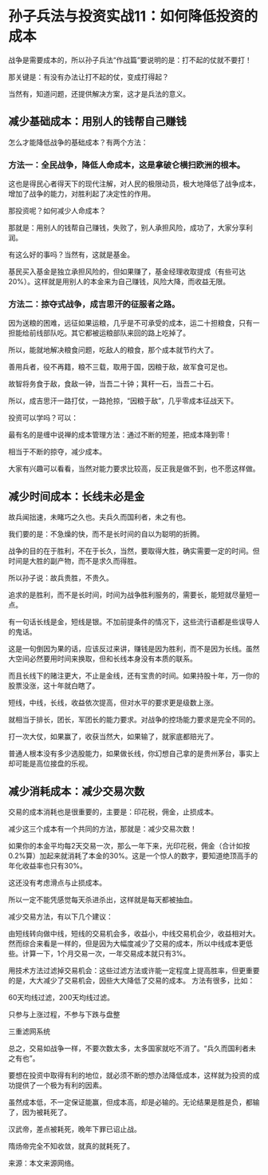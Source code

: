 # 孙子兵法与投资实战11：如何降低投资的成本

战争是需要成本的，所以孙子兵法“作战篇”要说明的是：打不起的仗就不要打！

那关键是：有没有办法让打不起的仗，变成打得起？

当然有，知道问题，还提供解决方案，这才是兵法的意义。

## 减少基础成本：用别人的钱帮自己赚钱
怎么才能降低战争的基础成本？有两个方法：

### 方法一：全民战争，降低人命成本，这是拿破仑横扫欧洲的根本。

这也是得民心者得天下的现代注解，对人民的极限动员，极大地降低了战争成本，增加了战争的能力，对胜利起了决定性的作用。

那投资呢？如何减少人命成本？

那就是：用别人的钱帮自己赚钱，失败了，别人承担风险，成功了，大家分享利润。

有这么好的事吗？当然有，这就是基金。

基民买入基金是独立承担风险的，但如果赚了，基金经理收取提成（有些可达20%）。这样就是用别人的本金来为自己赚钱，风险大降，而收益无限。

### 方法二：掠夺式战争，成吉思汗的征服者之路。

因为送粮的困难，远征如果运粮，几乎是不可承受的成本，运二十担粮食，只有一担能给前线部队吃。其它都被运粮部队来回的路上吃掉了。

所以，能就地解决粮食问题，吃敌人的粮食，那个成本就节约大了。

善用兵者，役不再籍，粮不三载，取用于国，因粮于敌，故军食可足也。

故智将务食于敌，食敌一钟，当吾二十钟；萁秆一石，当吾二十石。

所以，成吉思汗一路打仗，一路抢掠，“因粮于敌”，几乎零成本征战天下。

投资可以学吗？可以：

最有名的是缠中说禅的成本管理方法：通过不断的短差，把成本降到零！

相当于不断的掠夺，减少成本。

大家有兴趣可以看看，当然对能力要求比较高，反正我是做不到，也不愿这样做。

## 减少时间成本：长线未必是金
故兵闻拙速，未睹巧之久也。夫兵久而国利者，未之有也。

我们要的是：不急燥的快，而不是长时间的自以为聪明的折腾。

战争的目的在于胜利，不在于长久，当然，要取得大胜，确实需要一定的时间。但时间是大胜的副产物，而不是求久而得胜。

所以孙子说：故兵贵胜，不贵久。

追求的是胜利，而不是长时间，时间为战争胜利服务的，需要长，能短就尽量短一点。

有一句话长线是金，短线是银。不加前提条件的情况下，这些流行语都是些误导人的鬼话。

这是一句倒因为果的话，应该反过来讲，赚钱是因为胜利，而不是因为长线。虽然大空间必然要用时间来换取，但和长线本身没有本质的联系。

而且长线下的赌注更大，不止是金线，还有宝贵的时间。如果持股十年，万一你的股票没涨，这十年就白瞎了。

短线，中线，长线，收益依次提高，但对水平的要求更是级数上涨。

就相当于排长，团长，军团长的能力要求。对战争的控场能力要求是完全不同的。

打一次大仗，如果赢了，收获当然大，如果输了，就家底都赔光了。

普通人根本没有多少选股能力，如果做长线，你幻想自己拿的是贵州茅台，事实上却可能是高位接盘的乐视。

## 减少消耗成本：减少交易次数
交易的成本消耗也是很重要的，主要是：印花税，佣金，止损成本。

减少这三个成本有一个共同的方法，那就是：减少交易次数！

如果你的本金平均每2天交易一次，那么一年下来，光印花税，佣金（合计如按0.2%算）加起来就消耗了本金的30%。这是一个惊人的数字，要知道绝顶高手的年化收益率也只有30%。

这还没有考虑滑点与止损成本。

所以一定不能凭感觉每天杀进杀出，这样就是每天都被抽血。

减少交易方法，有以下几个建议：

由短线转向做中线，短线的交易机会多，收益小，中线交易机会少，收益相对大。然而综合来看是一样的，但是因为大幅度减少了交易的成本，所以中线成本更低些。计算一下，1个月交易一次，一年交易成本就只有3%。

用技术方法过滤掉交易机会：这些过滤方法或许能一定程度上提高胜率，但更重要的是，大大减少了交易机会，因些大大降低了交易的成本。
方法有很多，比如：

60天均线过滤，200天均线过滤。

只参与上涨过程，不参与下跌与盘整

三重滤网系统

总之，交易如战争一样，不要次数太多，太多国家就吃不消了。“兵久而国利者未之有也”。

要想在投资中取得有利的地位，就必须不断的想办法降低成本，这样就为投资的成功提供了一个极为有利的因素。

虽然成本低，不一定保证能赢，但成本高，却是必输的。无论结果是胜是负，都输了，因为被耗死了。

汉武帝，差点被耗死，晚年下罪已诏止战。

隋炀帝完全不知收敛，就真的就耗死了。

来源：本文来源网络。
